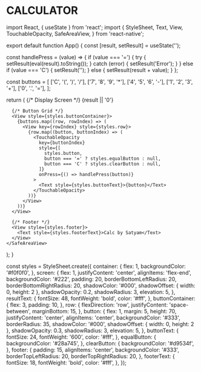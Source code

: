# CALCULATOR

import React, { useState } from 'react';
import {
  StyleSheet,
  Text,
  View,
  TouchableOpacity,
  SafeAreaView,
} from 'react-native';

export default function App() {
  const [result, setResult] = useState('');

  const handlePress = (value) => {
    if (value === '=') {
      try {
        setResult(eval(result).toString());
      } catch (error) {
        setResult('Error');
      }
    } else if (value === 'C') {
      setResult('');
    } else {
      setResult(result + value);
    }
  };

  const buttons = [
    ['C', '(', ')', '/'],
    ['7', '8', '9', '*'],
    ['4', '5', '6', '-'],
    ['1', '2', '3', '+'],
    ['0', '.', '='],
  ];

  return (
    <SafeAreaView style={styles.container}>
      {/* Display Screen */}
      <View style={styles.screen}>
        <Text style={styles.resultText}>{result || '0'}</Text>
      </View>

      {/* Button Grid */}
      <View style={styles.buttonContainer}>
        {buttons.map((row, rowIndex) => (
          <View key={rowIndex} style={styles.row}>
            {row.map((button, buttonIndex) => (
              <TouchableOpacity
                key={buttonIndex}
                style={[
                  styles.button,
                  button === '=' ? styles.equalButton : null,
                  button === 'C' ? styles.clearButton : null,
                ]}
                onPress={() => handlePress(button)}
              >
                <Text style={styles.buttonText}>{button}</Text>
              </TouchableOpacity>
            ))}
          </View>
        ))}
      </View>

      {/* Footer */}
      <View style={styles.footer}>
        <Text style={styles.footerText}>Calc by Satyam</Text>
      </View>
    </SafeAreaView>
  );
}

const styles = StyleSheet.create({
  container: {
    flex: 1,
    backgroundColor: '#f0f0f0',
  },
  screen: {
    flex: 1,
    justifyContent: 'center',
    alignItems: 'flex-end',
    backgroundColor: '#222',
    padding: 20,
    borderBottomLeftRadius: 20,
    borderBottomRightRadius: 20,
    shadowColor: '#000',
    shadowOffset: { width: 0, height: 2 },
    shadowOpacity: 0.2,
    shadowRadius: 3,
    elevation: 5,
  },
  resultText: {
    fontSize: 48,
    fontWeight: 'bold',
    color: '#fff',
  },
  buttonContainer: {
    flex: 3,
    padding: 10,
  },
  row: {
    flexDirection: 'row',
    justifyContent: 'space-between',
    marginBottom: 15,
  },
  button: {
    flex: 1,
    margin: 5,
    height: 70,
    justifyContent: 'center',
    alignItems: 'center',
    backgroundColor: '#333',
    borderRadius: 35,
    shadowColor: '#000',
    shadowOffset: { width: 0, height: 2 },
    shadowOpacity: 0.3,
    shadowRadius: 3,
    elevation: 5,
  },
  buttonText: {
    fontSize: 24,
    fontWeight: '600',
    color: '#fff',
  },
  equalButton: {
    backgroundColor: '#28a745',
  },
  clearButton: {
    backgroundColor: '#d9534f',
  },
  footer: {
    padding: 15,
    alignItems: 'center',
    backgroundColor: '#333',
    borderTopLeftRadius: 20,
    borderTopRightRadius: 20,
  },
  footerText: {
    fontSize: 18,
    fontWeight: 'bold',
    color: '#fff',
  },
});
